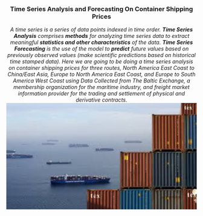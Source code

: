 ### <center>**Time Series Analysis and Forecasting On Container Shipping Prices**<center>
  
<center> <em>
  A time series is a series of data points indexed in time order. <strong>Time Series Analysis</strong> comprises <strong>methods</strong> for analyzing time series data to extract meaningful <strong>statistics and other characteristics</strong> of the data. <strong>Time Series Forecasting</strong> is the use of the model to <strong>predict</strong> future values based on previously observed values (make scientific predictions based on historical time stamped data). Here we are going to be doing a time series analysis on container shipping prices for three routes, North America East Coast to China/East Asia, Europe to North America East Coast, and Europe to South America West Coast using Data Collected from The Baltic Exchange, a membership organization for the maritime industry, and freight market information provider for the trading and settlement of physical and derivative contracts.
</em></center>

  <center><img src='assets/contaner_shipping.jpeg' width=600/></center>

